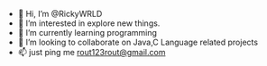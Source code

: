 - 👋 Hi, I’m @RickyWRLD
- 👀 I’m interested in explore new things.
- 🌱 I’m currently learning programming
- 💞️ I’m looking to collaborate on Java,C Language related projects
- 📫 just ping me rout123rout@gmail.com

<!---
RickyWRLD/RickyWRLD is a ✨ special ✨ repository because its `README.md` (this file) appears on your GitHub profile.
You can click the Preview link to take a look at your changes.
--->
